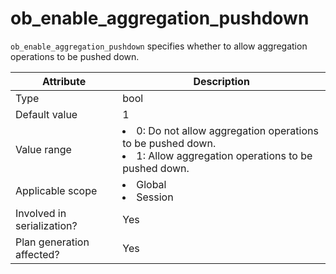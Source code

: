 # ob_enable_aggregation_pushdown

`ob_enable_aggregation_pushdown` specifies whether to allow aggregation operations to be pushed down.

| **Attribute** | **Description** |
|----------|------------------------------------------------------------------------------------------------------------|
| Type | bool |
| Default value | 1 |
| Value range | <li> 0: Do not allow aggregation operations to be pushed down.   <li> 1: Allow aggregation operations to be pushed down. |
| Applicable scope | <li> Global   <li> Session |
| Involved in serialization? | Yes |
| Plan generation affected? | Yes |
